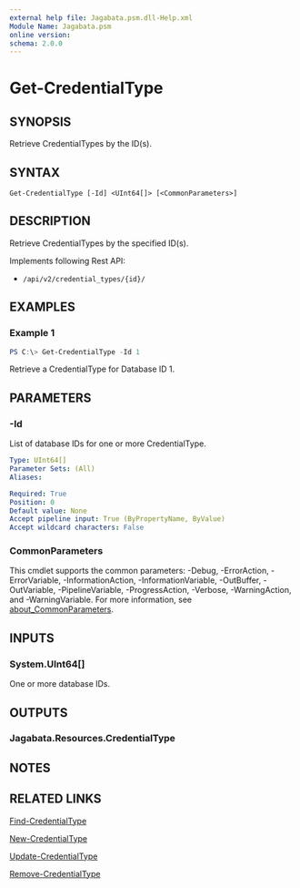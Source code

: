 ```yaml
---
external help file: Jagabata.psm.dll-Help.xml
Module Name: Jagabata.psm
online version:
schema: 2.0.0
---
```


# Get-CredentialType

## SYNOPSIS
Retrieve CredentialTypes by the ID(s).

## SYNTAX

```
Get-CredentialType [-Id] <UInt64[]> [<CommonParameters>]
```

## DESCRIPTION
Retrieve CredentialTypes by the specified ID(s).

Implements following Rest API:  
- `/api/v2/credential_types/{id}/`  

## EXAMPLES

### Example 1
```powershell
PS C:\> Get-CredentialType -Id 1
```

Retrieve a CredentialType for Database ID 1.

## PARAMETERS

### -Id
List of database IDs for one or more CredentialType.

```yaml
Type: UInt64[]
Parameter Sets: (All)
Aliases:

Required: True
Position: 0
Default value: None
Accept pipeline input: True (ByPropertyName, ByValue)
Accept wildcard characters: False
```

### CommonParameters
This cmdlet supports the common parameters: -Debug, -ErrorAction, -ErrorVariable, -InformationAction, -InformationVariable, -OutBuffer, -OutVariable, -PipelineVariable, -ProgressAction, -Verbose, -WarningAction, and -WarningVariable. For more information, see [about_CommonParameters](http://go.microsoft.com/fwlink/?LinkID=113216).

## INPUTS

### System.UInt64[]
One or more database IDs.

## OUTPUTS

### Jagabata.Resources.CredentialType
## NOTES

## RELATED LINKS

[Find-CredentialType](Find-CredentialType.md)

[New-CredentialType](New-CredentialType.md)

[Update-CredentialType](Update-CredentialType.md)

[Remove-CredentialType](Remove-CredentialType.md)
